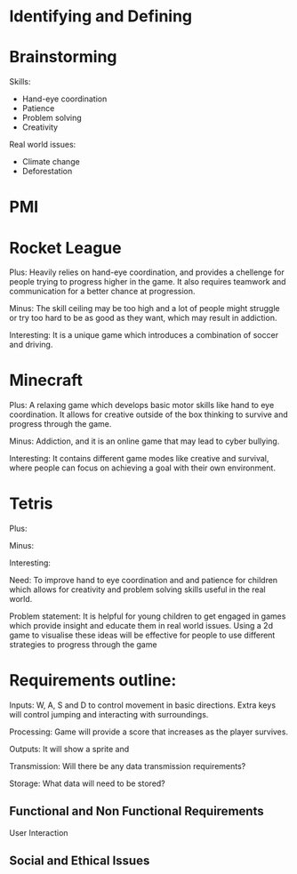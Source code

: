 # Identifying and Defining

# Brainstorming 
Skills: 
- Hand-eye coordination
- Patience
- Problem solving
- Creativity

Real world issues:
- Climate change
- Deforestation

# PMI

# Rocket League

Plus: Heavily relies on hand-eye coordination, and provides a chellenge for people trying to progress higher in the game. It also requires teamwork and communication for a better chance at progression. 

Minus: The skill ceiling may be too high and a lot of people might struggle or try too hard to be as good as they want, which may result in addiction. 

Interesting: It is a unique game which introduces a combination of soccer and driving. 


# Minecraft 

Plus: A relaxing game which develops basic motor skills like hand to eye coordination. It allows for creative outside of the box thinking to survive and progress through the game.

Minus: Addiction, and it is an online game that may lead to cyber bullying.

Interesting: It contains different game modes like creative and survival, where people can focus on achieving a goal with their own environment. 

# Tetris

Plus: 

Minus: 

Interesting:


Need: To improve hand to eye coordination and and patience for children which allows for creativity and problem solving skills useful in the real world. 

Problem statement: It is helpful for young children to get engaged in games which provide insight and educate them in real world issues. Using a 2d game to visualise these ideas will be effective for people to use different strategies to progress through the game

# Requirements outline:
Inputs: W, A, S and D to control movement in basic directions. Extra keys will control jumping and interacting with surroundings.

Processing: Game will provide a score that increases as the player survives. 

Outputs: It will show a sprite and 

Transmission: Will there be any data transmission requirements?

Storage: What data will need to be stored? 

## Functional and Non Functional Requirements
User Interaction

## Social and Ethical Issues

